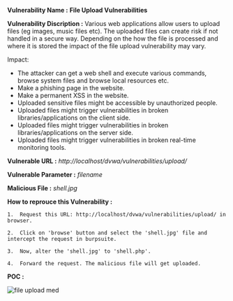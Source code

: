 **Vulnerability Name :** **File Upload Vulnerabilities** 

**Vulnerability Discription :** Various web applications allow users to upload files (eg images, music files etc). The uploaded files can create risk if not handled in a secure way. Depending on the how the file is processed and where it is stored the impact of the file upload vulnerability may vary.
     
Impact:
- The attacker can get a web shell and execute various commands, browse system files and browse local resources etc.
- Make a phishing page in the website.
- Make a permanent XSS in the website.
- Uploaded sensitive files might be accessible by unauthorized people.
- Uploaded files might trigger vulnerabilities in broken libraries/applications on the client side.
- Uploaded files might trigger vulnerabilities in broken libraries/applications on the server side.
- Uploaded files might trigger vulnerabilities in broken real-time monitoring tools.

**Vulnerable URL :** *http://localhost/dvwa/vulnerabilities/upload/*

**Vulnerable Parameter :** *filename* 

**Malicious File :** *shell.jpg*

**How to reprouce this Vulnerability :**

    1.  Request this URL: http://localhost/dvwa/vulnerabilities/upload/ in browser.
        
    2.  Click on 'browse' button and select the 'shell.jpg' file and intercept the request in burpsuite. 
    
    3.  Now, alter the 'shell.jpg' to 'shell.php'.
    
    4.  Forward the request. The malicious file will get uploaded.
    
**POC :**
  
  ![file upload med](https://user-images.githubusercontent.com/36234942/61954988-bc178c00-afd7-11e9-94d8-1b6b2e6e3d73.PNG)


  
